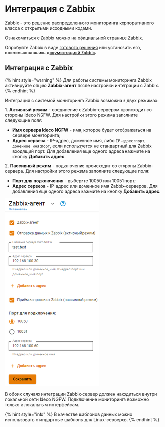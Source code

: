 # Интеграция с Zabbix

Zabbix - это решение распределенного мониторинга корпоративного класса с открытыми исходными кодами.

Ознакомиться с Zabbix можно на [официальной странице Zabbix](https://www.zabbix.com/ru/).

Опробуйте Zabbix в виде [готового решения](https://www.zabbix.com/documentation/6.2/en/manual/appliance) или установить его, воспользовавшись [документацией Zabbix](https://www.zabbix.com/documentation/current/en/manual).

## Интеграция с Zabbix

{% hint style="warning" %}
Для работы системы мониторинга Zabbix активируйте опцию **Zabbix-агент** после настройки интеграции с Zabbix.
{% endhint %}

Интеграция с системой мониторинга Zabbix возможна в двух режимах:

1\. **Активный режим** - соединение с Zabbix-сервером происходит со стороны Ideco NGFW. Для настройки этого режима заполните следующие поля:
   * **Имя сервера Ideco NGFW** - имя, которое будет отображаться на сервере мониторинга;
   * **Адрес сервера** - IP-адрес, доменное имя, либо `IP-адрес:порт`, `доменное имя:порт`, если используется не стандартный для Zabbix входящий порт. Для добавления еще одного адреса нажмите на кнопку **Добавить адрес**.
  
2\. **Пассивный режим** - подключение происходит со стороны Zabbix-сервера. Для настройки этого режима заполните следующие поля:
   * **Порт для подключения** - выберите 10050 или 10051 порт;
   * **Адрес сервера** - IP-адрес или доменное имя Zabbix-серверов. Для добавления еще одного адреса нажмите на кнопку **Добавить адрес**.

![](/.gitbook/assets/zabbix-set.png)

В обоих случаях интеграции Zabbix-сервер должен находиться внутри локальной сети Ideco NGFW. Подключение мониторинга возможно только к локальным интерфейсам.

{% hint style="info" %}
В качестве шаблонов данных можно использовать стандартные шаблоны для Linux-серверов.
{% endhint %}
